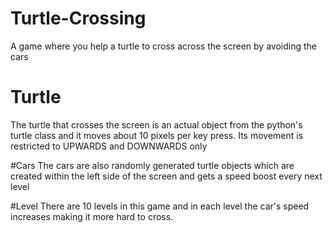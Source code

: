 # Turtle-Crossing
A game where you help a turtle to cross across the screen by avoiding the cars

# Turtle
The turtle that crosses the screen is an actual object from the python's turtle class and it moves about 10 pixels per key press. Its movement is restricted to UPWARDS and DOWNWARDS only

#Cars
The cars are also randomly generated turtle objects which are created within the left side of the screen and gets a speed boost every next level

#Level
There are 10 levels in this game and in each level the car's speed increases making it more hard to cross.
